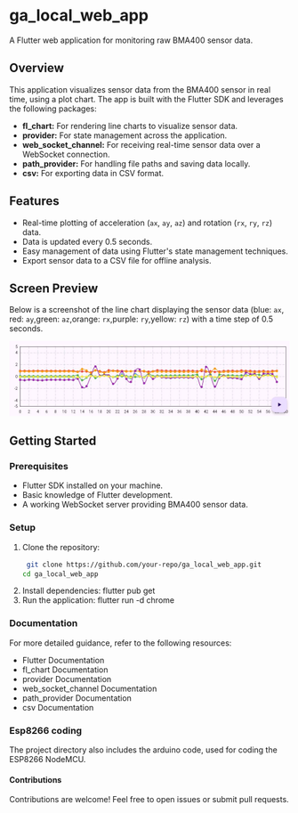 # ga_local_web_app

A Flutter web application for monitoring raw BMA400 sensor data.

## Overview

This application visualizes sensor data from the BMA400 sensor in real time, using a plot chart. The app is built with the Flutter SDK and leverages the following packages:

- **fl_chart:** For rendering line charts to visualize sensor data.
- **provider:** For state management across the application.
- **web_socket_channel:** For receiving real-time sensor data over a WebSocket connection.
- **path_provider:** For handling file paths and saving data locally.
- **csv:** For exporting data in CSV format.

## Features

- Real-time plotting of acceleration (`ax`, `ay`, `az`) and rotation (`rx`, `ry`, `rz`) data.
- Data is updated every 0.5 seconds.
- Easy management of data using Flutter's state management techniques.
- Export sensor data to a CSV file for offline analysis.

## Screen Preview

Below is a screenshot of the line chart displaying the sensor data (blue: `ax`, red: `ay`,green: `az`,orange: `rx`,purple: `ry`,yellow: `rz`) with a time step of 0.5 seconds.


![Sensor Data Chart](assets/images/Capture.JPG)

## Getting Started

### Prerequisites

- Flutter SDK installed on your machine.
- Basic knowledge of Flutter development.
- A working WebSocket server providing BMA400 sensor data.

### Setup

1. Clone the repository:
    ```bash
     git clone https://github.com/your-repo/ga_local_web_app.git
    cd ga_local_web_app
2. Install dependencies:
    flutter pub get
3. Run the application:
    flutter run -d chrome

### Documentation

For more detailed guidance, refer to the following resources:

- Flutter Documentation
- fl_chart Documentation
- provider Documentation
- web_socket_channel Documentation
- path_provider Documentation
- csv Documentation

### Esp8266 coding

The project directory also includes the arduino code, used for coding the ESP8266 NodeMCU.

#### Contributions

Contributions are welcome! Feel free to open issues or submit pull requests.